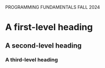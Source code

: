 PROGRAMMING FUNDAMENTALS FALL 2024
# A first-level heading 
## A second-level heading
### A third-level heading
